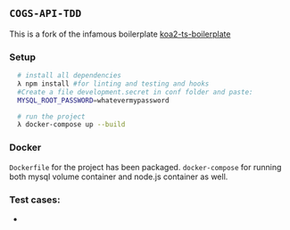 ## `COGS-API-TDD`
This is a fork of the infamous boilerplate [koa2-ts-boilerplate](https://github.com/aitchkhan/koa2-ts-quickstart)
### Setup 

```bash
  # install all dependencies
  λ npm install #for linting and testing and hooks
  #Create a file development.secret in conf folder and paste:
  MYSQL_ROOT_PASSWORD=whatevermypassword

  # run the project
  λ docker-compose up --build
```
### Docker

`Dockerfile` for the project has been packaged.
`docker-compose` for running both mysql volume container and node.js container as well.



### Test cases:
- 
